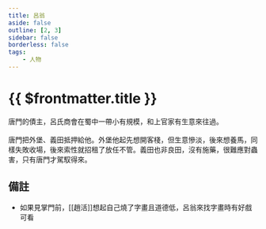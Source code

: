 ```yaml
---
title: 呂翁
aside: false
outline: [2, 3]
sidebar: false
borderless: false
tags:
    - 人物
---
```


# {{ $frontmatter.title }}

唐門的債主，呂氏商會在蜀中一帶小有規模，和上官家有生意來往過。
<br><br>
唐門把外堡、義田抵押給他。外堡他起先想開客棧，但生意慘淡，後來想養馬，同樣失敗收場，後來索性就招租了放任不管。義田也非良田，沒有施藥，很難應對蟲害，只有唐門才駕馭得來。

## 備註

- 如果見掌門前，[[趙活]]想起自己燒了字畫且道德低，呂翁來找字畫時有好戲可看